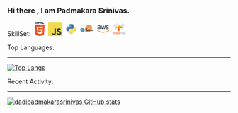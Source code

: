 ### Hi there , I am Padmakara Srinivas.


SkillSet:
<img height="32" width="32" src="https://raw.githubusercontent.com/github/explore/80688e429a7d4ef2fca1e82350fe8e3517d3494d/topics/html/html.png" />
<img height="32" width="32" src="https://raw.githubusercontent.com/github/explore/80688e429a7d4ef2fca1e82350fe8e3517d3494d/topics/javascript/javascript.png" />
<img height="32" width="32" src="https://raw.githubusercontent.com/github/explore/80688e429a7d4ef2fca1e82350fe8e3517d3494d/topics/python/python.png" />
<img height="32" width="32" src="https://raw.githubusercontent.com/github/explore/80688e429a7d4ef2fca1e82350fe8e3517d3494d/topics/scikit-learn/scikit-learn.png" />
<img height="32" width="32" src="https://raw.githubusercontent.com/github/explore/fbceb94436312b6dacde68d122a5b9c7d11f9524/topics/aws/aws.png"/>
<img height="32" width="32" src="https://raw.githubusercontent.com/github/explore/80688e429a7d4ef2fca1e82350fe8e3517d3494d/topics/tensorflow/tensorflow.png"/>



Top Languages:

--------------------------------------------------------------------------------------------------------------------------------------------------
[![Top Langs](https://github-readme-stats.vercel.app/api/top-langs/?username=dadipadmakarasrinivas&layout=compact)](https://github.com/dadipadmakarasrinivas/github-readme-stats)




Recent Activity:


------------------------------------------------------------------------------------------------------
[![dadipadmakarasrinivas GitHub stats](https://github-readme-stats.vercel.app/api?username=dadipadmakarasrinivas)](https://github.com/dadipadmakarasrinivas/github-readme-stats)



<!--
**dadipadmakarasrinivas/dadipadmakarasrinivas** is a ✨ _special_ ✨ repository because its `README.md` (this file) appears on your GitHub profile.

Here are some ideas to get you started:

Want me to connect to linkedin: https://www.linkedin.com/in/dadi-srinivas-b226b910a/



-->

